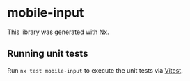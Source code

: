 # mobile-input

This library was generated with [Nx](https://nx.dev).

## Running unit tests

Run `nx test mobile-input` to execute the unit tests via [Vitest](https://vitest.dev/).
